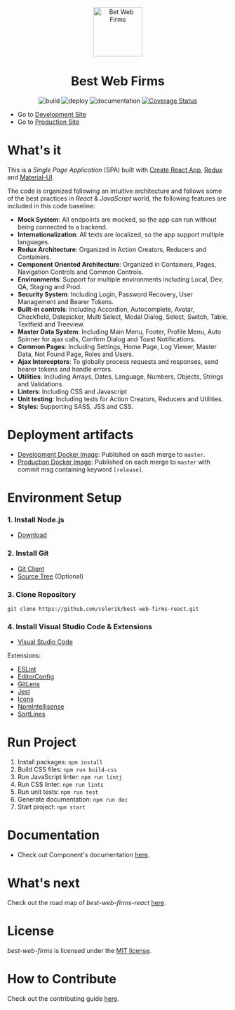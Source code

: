 <div align="center" markdown="1">

<img src="https://www.bestwebfirms.com/img/badges/best-web-firms.png" alt="Bet Web Firms" width="112">

# Best Web Firms

![build](https://github.com/celerik/best-web-firms-react/workflows/build/badge.svg)
![deploy](https://github.com/celerik/best-web-firms-react/workflows/deploy/badge.svg)
![documentation](https://github.com/celerik/best-web-firms-react/workflows/documentation/badge.svg)
[![Coverage Status](https://coveralls.io/repos/github/celerik/best-web-firms-react/badge.svg?branch=master)](https://coveralls.io/github/celerik/best-web-firms-react?branch=master)

</div>

- Go to [Development Site](https://bestwebfirms-dev.azurewebsites.net)
- Go to [Production Site](https://bestwebfirms-prd.azurewebsites.net)

# What's it

This is a *Single Page Application* (SPA) built with [Create React App](https://github.com/facebook/create-react-app), [Redux](https://es.redux.js.org/) and [Material-UI](https://material-ui.com/).

The code is organized following an intuitive architecture and follows some of the best practices in *React* & *JavaScript* world, the following features are included in this code baseline:

- **Mock System**: All endpoints are mocked, so the app can run without being connected to a backend.
- **Internationalization**: All texts are localized, so the app support multiple languages.
- **Redux Architecture**: Organized in Action Creators, Reducers and Containers.
- **Component Oriented Architecture**: Organized in Containers, Pages, Navigation Controls and Common Controls.
- **Environments**: Support for multiple environments including Local, Dev, QA, Staging and Prod.
- **Security System**: Including Login, Password Recovery, User Management and Bearer Tokens.
- **Built-in controls**: Including Accordion, Autocomplete, Avatar, Checkfield, Datepicker, Multi Select, Modal Dialog, Select, Switch, Table, Textfield and Treeview.
- **Master Data System**: Including Main Menu, Footer, Profile Menu, Auto Spinner for ajax calls, Confirm Dialog and Toast Notifications.
- **Common Pages**: Including Settings, Home Page, Log Viewer, Master Data, Not Found Page, Roles and Users.
- **Ajax Interceptors**: To globally process requests and responses, send bearer tokens and handle errors.
- **Utilities**: Including Arrays, Dates, Language, Numbers, Objects, Strings and Validations.
- **Linters**: Including CSS and Javascript
- **Unit testing**: Including tests for Action Creators, Reducers and Utilities.
- **Styles**: Supporting SASS, JSS and CSS.

# Deployment artifacts
 - [Development Docker Image](https://github.com/celerik/best-web-firms-react/packages/159621): Published on each merge to `master`.
 - [Production Docker Image](https://github.com/celerik/best-web-firms-react/packages/159627): Published on each merge to `master` with commit msg containing keyword `[release]`.

# Environment Setup

### 1. Install Node.js
 - [Download](https://nodejs.org/es/download)

### 2. Install Git
- [Git Client](https://git-scm.com/downloads)
- [Source Tree](https://www.sourcetreeapp.com) (Optional)

### 3. Clone Repository
```shell
git clone https://github.com/celerik/best-web-firms-react.git
```

### 4. Install Visual Studio Code & Extensions
 - [Visual Studio Code](https://code.visualstudio.com/download)

Extensions:
 - [ESLint](https://marketplace.visualstudio.com/items?itemName=dbaeumer.vscode-eslint)
 - [EditorConfig](https://marketplace.visualstudio.com/items?itemName=EditorConfig.EditorConfig)
 - [GitLens](https://marketplace.visualstudio.com/items?itemName=eamodio.gitlens)
 - [Jest](https://marketplace.visualstudio.com/items?itemName=Orta.vscode-jest)
 - [Icons](https://marketplace.visualstudio.com/items?itemName=robertohuertasm.vscode-icons)
 - [NpmIntellisense](https://marketplace.visualstudio.com/items?itemName=christian-kohler.npm-intellisense)
 - [SortLines](https://marketplace.visualstudio.com/items?itemName=Tyriar.sort-lines)

# Run Project

 1. Install packages: `npm install`
 2. Build CSS files: `npm run build-css`
 3. Run JavaScript linter: `npm run lintj`
 4. Run CSS linter: `npm run lints`
 5. Run unit tests: `npm run test`
 6. Generate documentation: `npm run doc`
 7. Start project: `npm start`
 
 
# Documentation

 - Check out Component's documentation [here](https://github.com/celerik/best-web-firms-react/blob/gh-pages/README.md).
 
# What's next

Check out the road map of *best-web-firms-react* [here](ROADMAP.md).

# License

*best-web-firms* is licensed under the [MIT license](LICENSE).

# How to Contribute
Check out the contributing guide [here](CONTRIBUTING.md).
